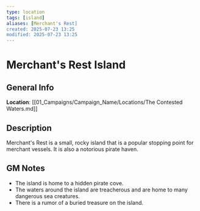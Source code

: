 ```yaml
---
type: location
tags: [island]
aliases: [Merchant's Rest]
created: 2025-07-23 13:25
modified: 2025-07-23 13:25
---
```

# Merchant's Rest Island

## General Info
**Location**: [[01_Campaigns/Campaign_Name/Locations/The Contested Waters.md]]

## Description
Merchant's Rest is a small, rocky island that is a popular stopping point for merchant vessels. It is also a notorious pirate haven.

## GM Notes
- The island is home to a hidden pirate cove.
- The waters around the island are treacherous and are home to many dangerous sea creatures.
- There is a rumor of a buried treasure on the island.